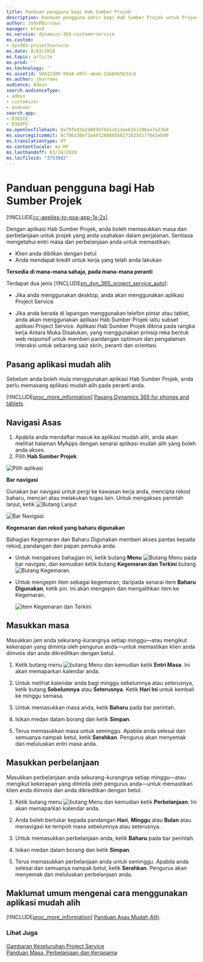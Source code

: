 ```yaml
---
title: Panduan pengguna bagi Hab Sumber Projek
description: Panduan pengguna akhir bagi Hab Sumber Projek untuk Project Service
author: JohnPBurrows
manager: kfend
ms.service: dynamics-365-customerservice
ms.custom:
- dyn365-projectservice
ms.date: 8/03/2018
ms.topic: article
ms.prod: ''
ms.technology: ''
ms.assetid: 50411d80-9044-49fc-a6a6-2ab8465b33c6
ms.author: jburrows
audience: Admin
search.audienceType:
- admin
- customizer
- enduser
search.app:
- D365CE
- D365PS
ms.openlocfilehash: 8a79fbd3e24083bfbb1c613ee61b1186aa7e23e8
ms.sourcegitcommit: 8c786230ef2a497280885b827162561776e2eb00
ms.translationtype: HT
ms.contentlocale: ms-MY
ms.lasthandoff: 03/24/2020
ms.locfileid: "3753882"
---
```

# <a name="user-guide-for-project-resource-hub"></a>Panduan pengguna bagi Hab Sumber Projek

[!INCLUDE[cc-applies-to-psa-app-1x-2x](../includes/cc-applies-to-psa-app-1x-2x.md)]

Dengan aplikasi Hab Sumber Projek, anda boleh memasukkan masa dan perbelanjaan untuk projek yang anda usahakan dalam perjalanan. Sentiasa mengetahui entri masa dan perbelanjaan anda untuk memastikan:

- Klien anda dibilkan dengan betul
- Anda mendapat kredit untuk kerja yang telah anda lakukan

**Tersedia di mana-mana sahaja, pada mana-mana peranti**

Terdapat dua jenis [!INCLUDE[pn_dyn_365_project_service_auto](../includes/pn-dyn-365-project-service-auto.md)]: 

- Jika anda menggunakan desktop, anda akan menggunakan aplikasi Project Service. 

- Jika anda berada di lapangan menggunakan telefon pintar atau tablet, anda akan menggunakan aplikasi Hab Sumber Projek iaitu subset aplikasi Project Service. Aplikasi Hab Sumber Projek dibina pada rangka kerja Antara Muka Disatukan, yang menggunakan prinsip reka bentuk web responsif untuk memberi pandangan optimum dan pengalaman interaksi untuk sebarang saiz skrin, peranti dan orientasi. 


## <a name="install-the-mobile-app"></a>Pasang aplikasi mudah alih
Sebelum anda boleh mula menggunakan aplikasi Hab Sumber Projek, anda perlu memasang aplikasi mudah alih pada peranti anda. 

[!INCLUDE[proc_more_information](../includes/proc-more-information.md)] [Pasang Dynamics 365 for phones and tablets](../mobile-app/install-dynamics-365-for-phones-and-tablets.md).

## <a name="basic-navigation"></a>Navigasi Asas
1.  Apabila anda mendaftar masuk ke aplikasi mudah alih, anda akan melihat halaman MyApps dengan senarai aplikasi mudah alih yang boleh anda akses. 
2.  Pilih **Hab Sumber Projek**.

![Pilih aplikasi](media/chooseApp_1.png "Pilih aplikasi")

**Bar navigasi**

Gunakan bar navigasi untuk pergi ke kawasan kerja anda, mencipta rekod baharu, mencari atau melakukan tugas lain. Untuk mengakses perintah lanjut, ketik ![Butang Lanjut](media/MoreButton.png "Butang Lanjut")

![Bar Navigasi](media/NavBar_2.png "Bar Nav")

**Kegemaran dan rekod yang baharu digunakan**

Bahagian Kegemaran dan Baharu Digunakan memberi akses pantas kepada rekod, pandangan dan papan pemuka anda. 

- Untuk mengakses bahagian ini, ketik butang **Menu** ![Butang Menu](media/MenuButton.png "Butang menu") pada bar navigasi, dan kemudian ketik butang **Kegemaran dan Terkini** butang ![Butang Kegemaran](media/FavButton.png "Butang Kegemaran").

- Untuk mengepin item sebagai kegemaran, daripada senarai item **Baharu Digunakan**, ketik pin. Ini akan mengepin dan mengalihkan item ke Kegemaran.

  ![Item Kegemaran dan Terkini](media/Favs_3.png "Item Kegemaran dan Terkini")
 
## <a name="enter-time"></a>Masukkan masa
Masukkan jam anda sekurang-kurangnya setiap minggu—atau mengikut kekerapan yang diminta oleh pengurus anda—untuk memastikan klien anda diinvois dan anda dikreditkan dengan betul.

1. Ketik butang menu ![butang Menu](media/MenuButton.png "Butang menu") dan kemudian ketik **Entri Masa**. Ini akan memaparkan kalendar anda.

2. Untuk melihat kalendar anda bagi minggu sebelumnya atau seterusnya, ketik butang **Sebelumnya** atau **Seterusnya**. Ketik **Hari Ini** untuk kembali ke minggu semasa.

3. Untuk memasukkan masa anda, ketik **Baharu** pada bar perintah. 

4. Isikan medan dalam borang dan ketik **Simpan**.

5. Terus memasukkan masa untuk seminggu. Apabila anda selesai dan semuanya nampak betul, ketik **Serahkan**. Pengurus akan menyemak dan meluluskan entri masa anda.

## <a name="enter-expenses"></a>Masukkan perbelanjaan 
Masukkan perbelanjaan anda sekurang-kurangnya setiap minggu—atau mengikut kekerapan yang diminta oleh pengurus anda—untuk memastikan klien anda diinvois dan anda dikreditkan dengan betul.

1. Ketik butang menu ![butang Menu](media/MenuButton.png "Butang menu") dan kemudian ketik **Perbelanjaan**. Ini akan memaparkan kalendar anda.

2. Anda boleh bertukar kepada pandangan **Hari**, **Minggu** atau **Bulan** atau menavigasi ke tempoh masa sebelumnya atau seterusnya. 

3. Untuk memasukkan perbelanjaan anda, ketik **Baharu** pada bar perintah. 

4. Isikan medan dalam borang dan ketik **Simpan**.

5. Terus memasukkan perbelanjaan anda untuk seminggu. Apabila anda selesai dan semuanya nampak betul, ketik **Serahkan**. Pengurus akan menyemak dan meluluskan perbelanjaan anda.

## <a name="general-information-on-how-to-use-the-mobile-app"></a>Maklumat umum mengenai cara menggunakan aplikasi mudah alih 
[!INCLUDE[proc_more_information](../includes/proc-more-information.md)] [Panduan Asas Mudah Alih](../mobile-app/dynamics-365-phones-tablets-users-guide.md).

### <a name="see-also"></a>Lihat Juga  
 [Gambaran Keseluruhan Project Service](../project-service/overview.md)   
 [Panduan Masa, Perbelanjaan dan Kerjasama](../project-service/time-expense-collaboration-guide.md)   
 
